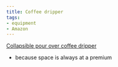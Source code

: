 ```yaml
---
title: Coffee dripper
tags:
- equipment
- Amazon
---
```

 [Collapsible pour over coffee dripper](https://www.amazon.com/dp/B09FHPRCDW/ref=nosim?tag=ffwf0f-20)
- because space is always at a premium
